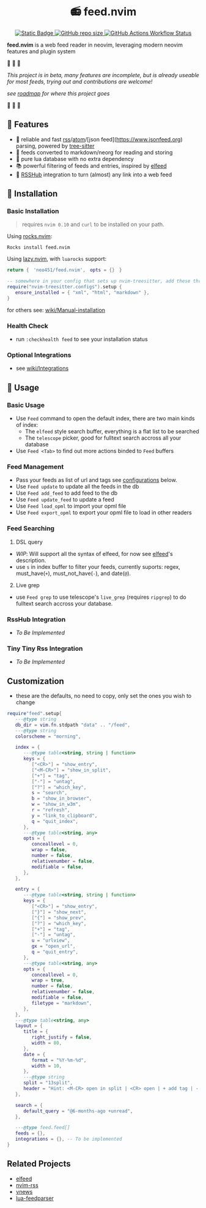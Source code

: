 <h1 align="center"> 📻 feed.nvim </h1>
<p align="center">
  <a href="https://github.com/neovim/neovim">
    <img alt="Static Badge" src="https://img.shields.io/badge/neovim-version?style=for-the-badge&logo=neovim&label=%3E%3D%200.10&color=green">
  </a>
  <a href="https://github.com/neo451/feed.nvim">
    <img alt="GitHub repo size" src="https://img.shields.io/github/repo-size/neo451/feed.nvim?style=for-the-badge&logo=hackthebox">
  </a>
  <a href="https://github.com/neo451/feed.nvim/actions/workflows/busted.yml">
  <img alt="GitHub Actions Workflow Status" src="https://img.shields.io/github/actions/workflow/status/neo451/feed.nvim/busted.yml?style=for-the-badge&label=TESTS&color=green">
  </a>
</p>

**feed.nvim** is a web feed reader in neovim, leveraging modern neovim features and plugin system

🚧 🚧 🚧

*This project is in beta, many features are incomplete, but is already useable for most feeds, trying out and contributions are welcome!*

*see [roadmap](https://github.com/neo451/feed.nvim/wiki/Roadmap) for where this project goes*

🚧 🚧 🚧

## 🌟 Features

- 🌲 reliable and fast [rss](https://en.wikipedia.org/wiki/RSS)/[atom](https://en.wikipedia.org/wiki/Atom_(web_standard))/[json feed](https://www.jsonfeed.org) parsing, powered by [tree-sitter](https://github.com/nvim-treesitter/nvim-treesitter)
- 📝 feeds converted to markdown/neorg for reading and storing
- 🏪 pure lua database with no extra dependency
- 📚 powerful filtering of feeds and entries, inspired by [elfeed](https://github.com/skeeto/elfeed)
- 📶 [RSSHub](https://github.com/DIYgod/RSSHub) integration to turn (almost) any link into a web feed

## 🚀 Installation

### Basic Installation

> requires `nvim 0.10` and `curl` to be installed on your path.

Using [rocks.nvim](https://github.com/nvim-neorocks/rocks.nvim):

```
Rocks install feed.nvim
```

Using [lazy.nvim](https://github.com/folke/lazy.nvim), with `luarocks` support:

```lua
return {　'neo451/feed.nvim',　opts = {}　}
```

```lua
-- somewhere in your config that sets up nvim-treesitter, add these three filetypes to the ensure_installed list:
require("nvim-treesitter.configs").setup {
   ensure_installed = { "xml", "html", "markdown" },
}
```

for others see: [wiki/Manual-installation](https://github.com/neo451/feed.nvim/wiki/Manual-installation)


### Health Check

- run `:checkhealth feed` to see your installation status

### Optional Integrations

- see [wiki/Integrations](https://github.com/neo451/feed.nvim/wiki/Integrations)

## 🔖 Usage

### Basic Usage

- Use `Feed` command to open the default index, there are two main kinds of index:
  - The `elfeed` style search buffer, everything is a flat list to be searched
  - The `telescope` picker, good for fulltext search accross all your database
- Use `Feed <Tab>` to find out more actions binded to `Feed` buffers

### Feed Management
- Pass your feeds as list of url and tags see [configurations](#configurations) below.
- Use `Feed update` to update all the feeds in the db
- Use `Feed add_feed` to add feed to the db
- Use `Feed update_feed` to update a feed
- Use `Feed load_opml` to import your opml file
- Use `Feed export_opml` to export your opml file to load in other readers

### Feed Searching

1. DSL query

- *WIP*: Will support all the syntax of elfeed, for now see [elfeed](https://github.com/skeeto/elfeed/tree/master?tab=readme-ov-file#filter-syntax)'s description.
- use `s` in index buffer to filter your feeds, currently suports: regex, must_have(`+`), must_not_have(`-`), and date(`@`).

2. Live grep

- use `Feed grep` to use telescope's `live_grep` (requires `ripgrep`) to do fulltext search accross your database.

### RssHub Integration

- *To Be Implemented*

### Tiny Tiny Rss Integration

- *To Be Implemented*

## Customization

- these are the defaults, no need to copy, only set the ones you wish to change

```lua
require"feed".setup{
   ---@type string
   db_dir = vim.fn.stdpath "data" .. "/feed",
   ---@type string
   colorscheme = "morning",

   index = {
      ---@type table<string, string | function>
      keys = {
         ["<CR>"] = "show_entry",
         ["<M-CR>"] = "show_in_split",
         ["+"] = "tag",
         ["-"] = "untag",
         ["?"] = "which_key",
         s = "search",
         b = "show_in_browser",
         w = "show_in_w3m",
         r = "refresh",
         y = "link_to_clipboard",
         q = "quit_index",
      },
      ---@type table<string, any>
      opts = {
         conceallevel = 0,
         wrap = false,
         number = false,
         relativenumber = false,
         modifiable = false,
      },
   },

   entry = {
      ---@type table<string, string | function>
      keys = {
         ["<CR>"] = "show_entry",
         ["}"] = "show_next",
         ["{"] = "show_prev",
         ["?"] = "which_key",
         ["+"] = "tag",
         ["-"] = "untag",
         u = "urlview",
         gx = "open_url",
         q = "quit_entry",
      },
      ---@type table<string, any>
      opts = {
         conceallevel = 0,
         wrap = true,
         number = false,
         relativenumber = false,
         modifiable = false,
         filetype = "markdown",
      },
   },
   ---@type table<string, any>
   layout = {
      title = {
         right_justify = false,
         width = 80,
      },
      date = {
         format = "%Y-%m-%d",
         width = 10,
      },
      ---@type string
      split = "13split",
      header = "Hint: <M-CR> open in split | <CR> open | + add tag | - remove tag | ? help", -- To be implemented
   },

   search = {
      default_query = "@6-months-ago +unread",
   },

   ---@type feed.feed[]
   feeds = {},
   integrations = {}, -- To be implemented
}

```

## Related Projects

- [elfeed](https://github.com/skeeto/elfeed)
- [nvim-rss](https://github.com/EMPAT94/nvim-rss)
- [vnews](https://github.com/danchoi/vnews)
- [lua-feedparser](https://github.com/slact/lua-feedparser)

